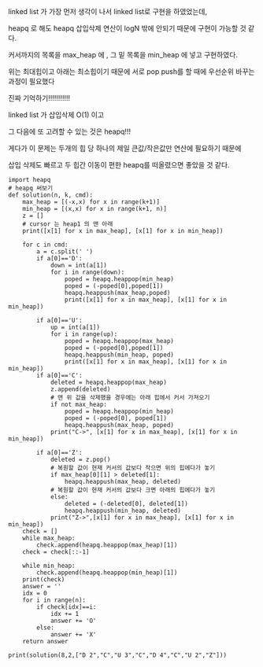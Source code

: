 linked list 가 가장 먼저 생각이 나서 linked list로 구현을 하였었는데, 

heapq 로 해도 heapq 삽입삭제 연산이 logN 밖에 안되기 때문에 구현이 가능할 것 같다.

커서까지의 목록을 max_heap 에 , 그 밑 목록을 min_heap 에 넣고 구현하였다.

위는 최대힙이고 아래는 최소힙이기 때문에 서로 pop push를 할 때에 우선순위 바꾸는 과정이 필요했다

진짜 기억하기!!!!!!!!!!!

linked list 가 삽입삭제 O(1) 이고 

그 다음에 또 고려할 수 있는 것은 heapq!!!

게다가 이 문제는 두개의 힙 당 하나의 제일 큰값/작은값만 연산에 필요하기 때문에

삽입 삭제도 빠르고 두 힙간 이동이 편한 heapq를 떠올렸으면 좋았을 것 같다.

```
import heapq
# heapq 써보기
def solution(n, k, cmd):
    max_heap = [(-x,x) for x in range(k+1)]
    min_heap = [(x,x) for x in range(k+1, n)]
    z = []
    # cursor 는 heap1 의 맨 아래
    print([x[1] for x in max_heap], [x[1] for x in min_heap])

    for c in cmd:
        a = c.split(' ')
        if a[0]=='D':
            down = int(a[1])
            for i in range(down):
                poped = heapq.heappop(min_heap)
                poped = (-poped[0],poped[1])
                heapq.heappush(max_heap,poped)
                print([x[1] for x in max_heap], [x[1] for x in min_heap])

        if a[0]=='U':
            up = int(a[1])
            for i in range(up):
                poped = heapq.heappop(max_heap)
                poped = (-poped[0],poped[1])
                heapq.heappush(min_heap, poped)
                print([x[1] for x in max_heap], [x[1] for x in min_heap])
        if a[0]=='C':
            deleted = heapq.heappop(max_heap)
            z.append(deleted)
            # 맨 위 값을 삭제했을 경우에는 아래 힙에서 커서 가져오기
            if not max_heap:
                poped = heapq.heappop(min_heap)
                poped = (-poped[0], poped[1])
                heapq.heappush(max_heap, poped)
            print("C->", [x[1] for x in max_heap], [x[1] for x in min_heap])

        if a[0]=='Z':
            deleted = z.pop()
            # 복원할 값이 현재 커서의 값보다 작으면 위의 힙에다가 놓기
            if max_heap[0][1] > deleted[1]:
                heapq.heappush(max_heap, deleted)
            # 복원할 값이 현재 커서의 값보다 크면 아래의 힙에다가 놓기
            else:
                deleted = (-deleted[0], deleted[1])
                heapq.heappush(min_heap, deleted)
            print("Z->",[x[1] for x in max_heap], [x[1] for x in min_heap])
    check = []
    while max_heap:
        check.append(heapq.heappop(max_heap)[1])
    check = check[::-1]

    while min_heap:
        check.append(heapq.heappop(min_heap)[1])
    print(check)
    answer = ''
    idx = 0
    for i in range(n):
        if check[idx]==i:
            idx += 1
            answer += 'O'
        else:
            answer += 'X'
    return answer

print(solution(8,2,["D 2","C","U 3","C","D 4","C","U 2","Z"]))
```
